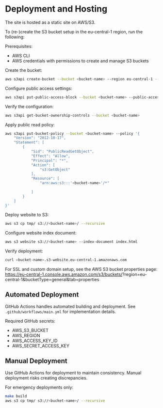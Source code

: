 # Deployment and Hosting

The site is hosted as a static site on AWS/S3.

To (re-)create the S3 bucket setup in the eu-central-1 region, run the following:

Prerequisites:

- AWS CLI
- AWS credentials with permissions to create and manage S3 buckets

Create the bucket:

```bash
aws s3api create-bucket --bucket <bucket-name> --region eu-central-1 --create-bucket-configuration LocationConstraint=eu-central-1
```

Configure public access settings:

```bash
aws s3api put-public-access-block --bucket <bucket-name> --public-access-block-configuration "BlockPublicPolicy=false"
```

Verify the configuration:

```bash
aws s3api get-bucket-ownership-controls --bucket <bucket-name>
```

Apply public read policy:

```bash
aws s3api put-bucket-policy --bucket <bucket-name> --policy '{
    "Version": "2012-10-17",
    "Statement": [
        {
            "Sid": "PublicReadGetObject",
            "Effect": "Allow",
            "Principal": "*",
            "Action": [
                "s3:GetObject"
            ],
            "Resource": [
                "arn:aws:s3:::'<bucket-name>'/*"
 
            ]
        }
    ]
}'
```

Deploy website to S3:

```bash
aws s3 cp tmp/ s3://<bucket-name>/ --recursive
```

Configure website index document:

```bash
aws s3 website s3://<bucket-name> --index-document index.html
```

Verify deployment:

```bash
curl <bucket-name>.s3-website.eu-central-1.amazonaws.com
```

For SSL and custom domain setup, see the AWS S3 bucket properties page:
https://eu-central-1.console.aws.amazon.com/s3/buckets/<bucket-name>?region=eu-central-1&bucketType=general&tab=properties

## Automated Deployment

GitHub Actions handles automated building and deployment. See `.github/workflows/main.yml` for implementation details.

Required GitHub secrets:

- AWS_S3_BUCKET
- AWS_REGION
- AWS_ACCESS_KEY_ID
- AWS_SECRET_ACCESS_KEY

## Manual Deployment

Use GitHub Actions for deployment to maintain consistency. Manual deployment risks creating discrepancies.

For emergency deployments only:

```bash
make build
aws s3 cp tmp/ s3://<bucket-name>/ --recursive
```
